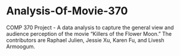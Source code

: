 # Analysis-Of-Movie-370
COMP 370 Project - A data analysis to capture the general view and audience perception of the movie “Killers of the Flower Moon.”
The contributors are Raphael Julien, Jessie Xu, Karen Fu, and Livesh Armoogum.
